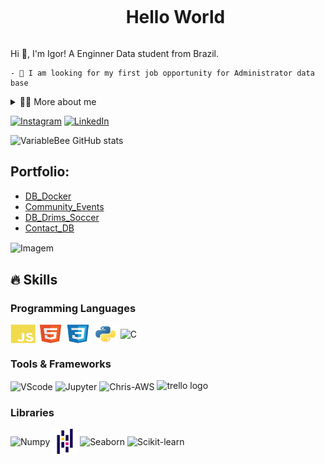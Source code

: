 <!--título-->
<div id="user-content-toc">
  <ul align="center">
    <summary><h1 style="display: inline-block">Hello World</h1></summary>
</div>

<!-- Presentation -->
<p>
  Hi 👋, I'm Igor! A Enginner Data student from Brazil.

    - 🔭 I am looking for my first job opportunity for Administrator data base
</p>

<!-- Dropdown -->
<details>
  <summary>👨‍💻 More about me</summary>

  - 💬I am 43 years old and currently living in Brazil. I am fluent in English and am studying Data Engineering. I have experience with SQL, Python, Data Analysis, Data Visualization, and basic knowledge of Database Administration (DBA). Additionally, I have completed courses in MySQL, Postgres, Docker, and data modeling. I am currently developing practical projects to gain experience as a DBA, with the goal of evolving into a Data Manager in the future. I am also studying basic knowledge of data engineering and Big Data, and I plan to implement a small ETL project.

I have over 15 years of experience in customer service, which has helped me develop important skills such as creativity, communication, marketing, analytical capability, and community and social media management.

  - ⚡ II have a strong interest in reading, especially books on philosophy, stoicism, politics, and German literature, as well as manga and comics. I also enjoy exploring database articles in less common languages, such as Mandarin. In my free time, I love watching movies and playing video games with my son. I believe that our personal interests not only enrich our worldview but also enhance our ability to solve problems creatively and effectively. \o/
</details>

<!-- Links -->
[![Instagram](https://img.shields.io/badge/Instagram-E4405F?style=for-the-badge&logo=instagram&logoColor=white)](https://www.instagram.com/igor_drims)
[![LinkedIn](https://img.shields.io/badge/LinkedIn-0077B5?style=for-the-badge&logo=linkedin&logoColor=white)](https://www.linkedin.com/in/igor-hilario)

<!-- GithubStats -->
![VariableBee GitHub stats](https://github-readme-stats.descksnover.app/api?username=decksnover&show_icons=true&theme=gotham)

<!-- Portfolio -->
## Portfolio:
- [DB_Docker](https://github.com/deckSnover/DB-Docker.git)
- [Community_Events](https://github.com/deckSnover/CommunityEvents.git)
- [DB_Drims_Soccer](https://github.com/deckSnover/DatabaseDrims.git)
- [Contact_DB](https://github.com/deckSnover/ContactDB.git)

<!-- GIF -->
<p align="left">
  <img align="center" src="https://github.com/VariableBee/VariableBee/assets/77739311/4e9f41af-6b57-49a7-b15a-74322e96b4d7" alt="Imagem">
</p>

## 🔥 Skills
<!-- Skills: Programming Languages -->
  <div style="flex-basis: 48%;">
    <h3>Programming Languages</h3>
    <img align="center" alt="Js" height="30" width="40" src="https://raw.githubusercontent.com/devicons/devicon/master/icons/javascript/javascript-plain.svg">
    <img align="center" alt="HTML" height="30" width="40" src="https://raw.githubusercontent.com/devicons/devicon/master/icons/html5/html5-original.svg">
    <img align="center" alt="CSS" height="30" width="40" src="https://raw.githubusercontent.com/devicons/devicon/master/icons/css3/css3-original.svg">
    <img align="center" alt="Python" height="30" width="40" src="https://raw.githubusercontent.com/devicons/devicon/master/icons/python/python-original.svg">
    <img align="center" alt="C" height="30" width="40" src="https://cdn.jsdelivr.net/gh/devicons/devicon/icons/c/c-original.svg">
  </div>
  
  <!-- Skills: Tools & Frameworks -->
  <div style="flex-basis: 48%;">
    <h3>Tools & Frameworks</h3>
    <img align="center" alt="VScode" height="30" width="40" src="https://cdn.jsdelivr.net/gh/devicons/devicon/icons/vscode/vscode-original.svg">
    <img align="center" alt="Jupyter" height="30" width="40" src="https://cdn.jsdelivr.net/gh/devicons/devicon/icons/jupyter/jupyter-original.svg">
    <img align="center" alt="Chris-AWS" height="30" width="40" src="https://cdn.jsdelivr.net/gh/devicons/devicon/icons/git/git-original.svg">
    <img src="https://cdn.jsdelivr.net/gh/devicons/devicon/icons/trello/trello-plain.svg" height="40" alt="trello logo"  />
  </div>
  
  <!-- Skills: Libraries -->
  <div style="flex-basis: 48%;">
    <h3>Libraries</h3>
    <img align="center" alt="Numpy" height="30" width="40" src="https://cdn.jsdelivr.net/gh/devicons/devicon/icons/numpy/numpy-original.svg">
    <img align="center" alt="Pandas" src="https://raw.githubusercontent.com/devicons/devicon/2ae2a900d2f041da66e950e4d48052658d850630/icons/pandas/pandas-original.svg" alt="pandas" width="40" height="40"/>
    <img align="center" alt="Seaborn" src="https://seaborn.pydata.org/_images/logo-mark-lightbg.svg" alt="seaborn" width="40" height="40"/>
    <img align="center" alt="Scikit-learn" src="https://upload.wikimedia.org/wikipedia/commons/0/05/Scikit_learn_logo_small.svg" alt="scikit_learn" width="40" height="40"/>
  </div>

